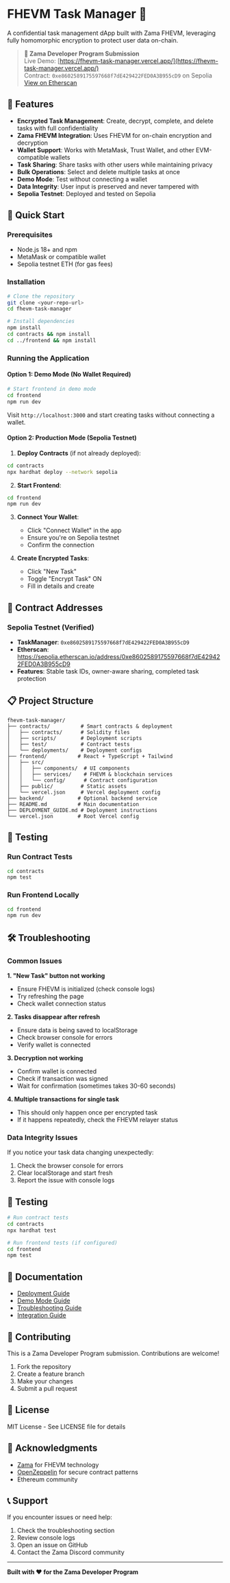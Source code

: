 # FHEVM Task Manager 🔐

A confidential task management dApp built with Zama FHEVM, leveraging fully homomorphic encryption to protect user data on-chain.

> **🎯 Zama Developer Program Submission**  
> Live Demo: [https://fhevm-task-manager.vercel.app/](https://fhevm-task-manager.vercel.app/)  
> Contract: `0xe8602589175597668f7dE429422FED0A3B955cD9` on Sepolia  
> [View on Etherscan](https://sepolia.etherscan.io/address/0xe8602589175597668f7dE429422FED0A3B955cD9)

## 🎯 Features

- **Encrypted Task Management**: Create, decrypt, complete, and delete tasks with full confidentiality
- **Zama FHEVM Integration**: Uses FHEVM for on-chain encryption and decryption
- **Wallet Support**: Works with MetaMask, Trust Wallet, and other EVM-compatible wallets
- **Task Sharing**: Share tasks with other users while maintaining privacy
- **Bulk Operations**: Select and delete multiple tasks at once
- **Demo Mode**: Test without connecting a wallet
- **Data Integrity**: User input is preserved and never tampered with
- **Sepolia Testnet**: Deployed and tested on Sepolia

## 🚀 Quick Start

### Prerequisites

- Node.js 18+ and npm
- MetaMask or compatible wallet
- Sepolia testnet ETH (for gas fees)

### Installation

```bash
# Clone the repository
git clone <your-repo-url>
cd fhevm-task-manager

# Install dependencies
npm install
cd contracts && npm install
cd ../frontend && npm install
```

### Running the Application

#### Option 1: Demo Mode (No Wallet Required)

```bash
# Start frontend in demo mode
cd frontend
npm run dev
```

Visit `http://localhost:3000` and start creating tasks without connecting a wallet.

#### Option 2: Production Mode (Sepolia Testnet)

1. **Deploy Contracts** (if not already deployed):

```bash
cd contracts
npx hardhat deploy --network sepolia
```

2. **Start Frontend**:

```bash
cd frontend
npm run dev
```

3. **Connect Your Wallet**:
   - Click "Connect Wallet" in the app
   - Ensure you're on Sepolia testnet
   - Confirm the connection

4. **Create Encrypted Tasks**:
   - Click "New Task"
   - Toggle "Encrypt Task" ON
   - Fill in details and create

## 🔐 Contract Addresses

### Sepolia Testnet (Verified)
- **TaskManager**: `0xe8602589175597668f7dE429422FED0A3B955cD9`
- **Etherscan**: https://sepolia.etherscan.io/address/0xe8602589175597668f7dE429422FED0A3B955cD9
- **Features**: Stable task IDs, owner-aware sharing, completed task protection

## 📋 Project Structure

```
fhevm-task-manager/
├── contracts/          # Smart contracts & deployment
│   ├── contracts/      # Solidity files
│   ├── scripts/        # Deployment scripts
│   ├── test/           # Contract tests
│   └── deployments/    # Deployment configs
├── frontend/          # React + TypeScript + Tailwind
│   ├── src/
│   │   ├── components/  # UI components
│   │   ├── services/    # FHEVM & blockchain services
│   │   └── config/      # Contract configuration
│   ├── public/         # Static assets
│   └── vercel.json     # Vercel deployment config
├── backend/           # Optional backend service
├── README.md          # Main documentation
├── DEPLOYMENT_GUIDE.md # Deployment instructions
└── vercel.json        # Root Vercel config
```

## 🧪 Testing

### Run Contract Tests
```bash
cd contracts
npm test
```

### Run Frontend Locally
```bash
cd frontend
npm run dev
```

## 🛠️ Troubleshooting

### Common Issues

**1. "New Task" button not working**
- Ensure FHEVM is initialized (check console logs)
- Try refreshing the page
- Check wallet connection status

**2. Tasks disappear after refresh**
- Ensure data is being saved to localStorage
- Check browser console for errors
- Verify wallet is connected

**3. Decryption not working**
- Confirm wallet is connected
- Check if transaction was signed
- Wait for confirmation (sometimes takes 30-60 seconds)

**4. Multiple transactions for single task**
- This should only happen once per encrypted task
- If it happens repeatedly, check the FHEVM relayer status

### Data Integrity Issues

If you notice your task data changing unexpectedly:
1. Check the browser console for errors
2. Clear localStorage and start fresh
3. Report the issue with console logs

## 🧪 Testing

```bash
# Run contract tests
cd contracts
npx hardhat test

# Run frontend tests (if configured)
cd frontend
npm test
```

## 📝 Documentation

- [Deployment Guide](./DEPLOYMENT_GUIDE.md)
- [Demo Mode Guide](./frontend/DEMO_MODE_GUIDE.md)
- [Troubleshooting Guide](./frontend/TROUBLESHOOTING.md)
- [Integration Guide](./INTEGRATION_GUIDE.md)

## 🤝 Contributing

This is a Zama Developer Program submission. Contributions are welcome!

1. Fork the repository
2. Create a feature branch
3. Make your changes
4. Submit a pull request

## 📄 License

MIT License - See LICENSE file for details

## 🙏 Acknowledgments

- [Zama](https://zama.ai/) for FHEVM technology
- [OpenZeppelin](https://openzeppelin.com/) for secure contract patterns
- Ethereum community

## 📞 Support

If you encounter issues or need help:
1. Check the troubleshooting section
2. Review console logs
3. Open an issue on GitHub
4. Contact the Zama Discord community

---

**Built with ❤️ for the Zama Developer Program**
